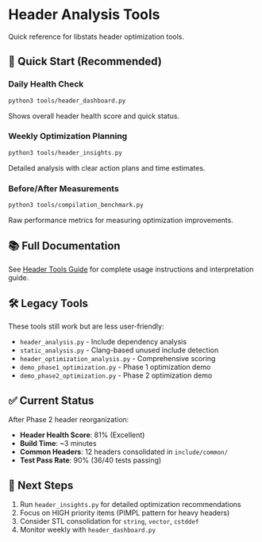 # Header Analysis Tools

Quick reference for libstats header optimization tools.

## 🚀 Quick Start (Recommended)

### Daily Health Check
```bash
python3 tools/header_dashboard.py
```
Shows overall header health score and quick status.

### Weekly Optimization Planning
```bash
python3 tools/header_insights.py
```
Detailed analysis with clear action plans and time estimates.

### Before/After Measurements
```bash
python3 tools/compilation_benchmark.py
```
Raw performance metrics for measuring optimization improvements.

## 📚 Full Documentation

See [Header Tools Guide](../docs/HEADER_TOOLS_GUIDE.md) for complete usage instructions and interpretation guide.

## 🛠️ Legacy Tools

These tools still work but are less user-friendly:

- `header_analysis.py` - Include dependency analysis
- `static_analysis.py` - Clang-based unused include detection
- `header_optimization_analysis.py` - Comprehensive scoring
- `demo_phase1_optimization.py` - Phase 1 optimization demo
- `demo_phase2_optimization.py` - Phase 2 optimization demo

## ✅ Current Status

After Phase 2 header reorganization:
- **Header Health Score**: 81% (Excellent)
- **Build Time**: ~3 minutes
- **Common Headers**: 12 headers consolidated in `include/common/`
- **Test Pass Rate**: 90% (36/40 tests passing)

## 🎯 Next Steps

1. Run `header_insights.py` for detailed optimization recommendations
2. Focus on HIGH priority items (PIMPL pattern for heavy headers)
3. Consider STL consolidation for `string`, `vector`, `cstddef`
4. Monitor weekly with `header_dashboard.py`
